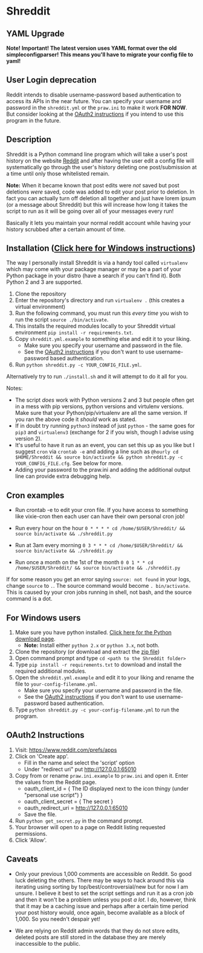 Shreddit
=======

YAML Upgrade
-----------

**Note! Important! The latest version uses YAML format over the old simpleconfigparser!
This means you'll have to migrate your config file to yaml!**

User Login deprecation
--------------------

Reddit intends to disable username-password based authentication to access its APIs in the near future. You can specify your username and password in the `shreddit.yml` or the `praw.ini` to make it work **FOR NOW**. But consider looking at the [OAuth2 instructions](#oauth2-instructions) if you intend to use this program in the future.

Description
-----------

Shreddit is a Python command line program which will take a user's post history on the website [Reddit](http://reddit.com) and after having the user edit a config file will systematically go through the user's history deleting one post/submission at a time until only those whitelisted remain.

**Note:** When it became known that post edits were *not* saved but post deletions *were* saved, code was added to edit your post prior to deletion. In fact you can actually turn off deletion all together and just have lorem ipsum (or a message about Shreddit) but this will increase how long it takes the script to run as it will be going over all of your messages every run!

Basically it lets you maintain your normal reddit account while having your history scrubbed after a certain amount of time.

Installation ([Click here for Windows instructions](#for-windows-users))
-----------
The way I personally install Shreddit is via a handy tool called `virtualenv` which may come with your package manager or may be a part of your Python package in your distro (have a search if you can't find it). Both Python 2 and 3 are supported.

1. Clone the repository
2. Enter the repository's directory and run `virtualenv .` (this creates a virtual environment)
3. Run the following command, you must run this *every time* you wish to run the script `source ./bin/activate`.
4. This installs the required modules locally to your Shreddit virtual environment `pip install -r requirements.txt`.
5. Copy `shreddit.yml.example` to something else and edit it to your liking. 
	- Make sure you specify your username and password in the file.
	- See the [OAuth2 instructions](#oauth2-instructions) if you don't want to use username-password based authentication.
6. Run `python shreddit.py -c YOUR_CONFIG_FILE.yml`.

Alternatively try to run `./install.sh` and it will attempt to do it all for you.


Notes:

- The script *does* work with Python versions 2 and 3 but people often get in a mess with pip versions, python versions and virtulenv versions. Make sure that your Python/pip/virtualenv are all the same version. If you ran the above code it *should* work as stated.
- If in doubt try running `python3` instead of just `python` - the same goes for `pip3` and `virtualenv3` (exchange for 2 if you wish, though I advise using version 2).
- It's useful to have it run as an event, you can set this up as you like but I suggest `cron` via `crontab -e` and adding a line such as `@hourly cd $HOME/Shreddit && source bin/activate && python shreddit.py -c YOUR_CONFIG_FILE.cfg`. See below for more.
- Adding your password to the praw.ini and adding the additional output line can provide extra debugging help.

Cron examples
-----------
- Run crontab -e to edit your cron file. If you have access to something like vixie-cron then each user can have their own personal cron job!

- Run every hour on the hour
	`0 * * * * cd /home/$USER/Shreddit/ && source bin/activate && ./shreddit.py`

- Run at 3am every morning
	`0 3 * * * cd /home/$USER/Shreddit/ && source bin/activate && ./shreddit.py`

- Run once a month on the 1st of the month
	`0 0 1 * * cd /home/$USER/Shreddit/ && source bin/activate && ./shreddit.py`

If for some reason you get an error saying `source: not found` in your logs, change `source` to `.`. The source command would become `. bin/activate`. This is caused by your cron jobs running in shell, not bash, and the source command is a dot.

For Windows users
-----------------
1. Make sure you have python installed. [Click here for the Python download page](https://www.python.org/downloads/).
	- **Note:** Install either `python 2.x` or `python 3.x`, not both.
2. Clone the repository (or download and extract the [zip file](https://github.com/dragsubil/Shreddit/archive/master.zip))
3. Open command prompt and type `cd <path to the Shreddit folder>`
4. Type `pip install -r requirements.txt` to download and install the required additional modules.
5. Open the `shreddit.yml.example` and edit it to your liking and rename the file to `your-config-filename.yml`.
	- Make sure you specify your username and password in the file.
	- See the [OAuth2 instructions](#oauth2-instructions) if you don't want to use username-password based authentication.
6. Type `python shreddit.py -c your-config-filename.yml` to run the program.

OAuth2 Instructions
-------------------
1. Visit: https://www.reddit.com/prefs/apps
2. Click on 'Create app'. 
	- Fill in the name and select the 'script' option
	- Under "redirect uri" put http://127.0.0.1:65010
3. Copy from or rename `praw.ini.example` to `praw.ini` and open it. Enter the values from the Reddit page.
	- oauth\_client\_id = { The ID displayed next to the icon thingy (under "personal use script") }
	- oauth\_client\_secret = { The secret }
	- oauth\_redirect\_uri = http://127.0.0.1:65010
	- Save the file.
4. Run `python get_secret.py` in the command prompt.
5. Your browser will open to a page on Reddit listing requested permissions.
6. Click 'Allow'.


Caveats
-----------
- Only your previous 1,000 comments are accessible on Reddit. So good luck deleting the others. There may be ways to hack around this via iterating using sorting by top/best/controversial/new but for now I am unsure. I believe it best to set the script settings and run it as a cron job and then it won't be a problem unless you post *a lot*. I do, however, think that it may be a caching issue and perhaps after a certain time period your post history would, once again, become available as a block of 1,000. So you needn't despair yet!

- We are relying on Reddit admin words that they do not store edits, deleted posts are still stored in the database they are merely inaccessible to the public.
